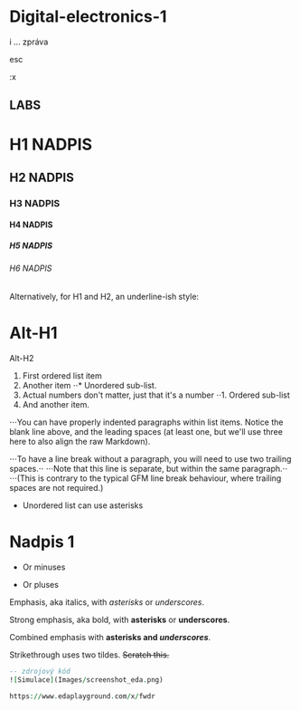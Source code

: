 # Digital-electronics-1

i ... zpráva

esc 

:x

## LABS

# H1 NADPIS
## H2 NADPIS
### H3 NADPIS
#### H4 NADPIS
##### H5 NADPIS
###### H6 NADPIS

Alternatively, for H1 and H2, an underline-ish style:

Alt-H1
======

Alt-H2

1. First ordered list item
2. Another item
⋅⋅* Unordered sub-list. 
1. Actual numbers don't matter, just that it's a number
⋅⋅1. Ordered sub-list
4. And another item.

⋅⋅⋅You can have properly indented paragraphs within list items. Notice the blank line above, and the leading spaces (at least one, but we'll use three here to also align the raw Markdown).

⋅⋅⋅To have a line break without a paragraph, you will need to use two trailing spaces.⋅⋅
⋅⋅⋅Note that this line is separate, but within the same paragraph.⋅⋅
⋅⋅⋅(This is contrary to the typical GFM line break behaviour, where trailing spaces are not required.)


* Unordered list can use asterisks

# Nadpis 1
- Or minuses
+ Or pluses

Emphasis, aka italics, with *asterisks* or _underscores_.

Strong emphasis, aka bold, with **asterisks** or __underscores__.

Combined emphasis with **asterisks and _underscores_**.

Strikethrough uses two tildes. ~~Scratch this.~~

```vhdl
-- zdrojový kód
![Simulace](Images/screenshot_eda.png)

https://www.edaplayground.com/x/fwdr
